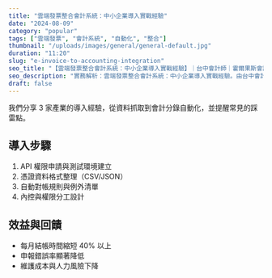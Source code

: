 ```yaml
---
title: "雲端發票整合會計系統：中小企業導入實戰經驗"
date: "2024-08-09"
category: "popular"
tags: ["雲端發票", "會計系統", "自動化", "整合"]
thumbnail: "/uploads/images/general/general-default.jpg"
duration: "11:20"
slug: "e-invoice-to-accounting-integration"
seo_title: "【雲端發票整合會計系統：中小企業導入實戰經驗】｜台中會計師｜霍爾果斯會計師事務所"
seo_description: "實務解析：雲端發票整合會計系統：中小企業導入實戰經驗。由台中會計師整理重點、清單與注意事項，提供可直接落地的做法。"
draft: false
---
```




我們分享 3 家產業的導入經驗，從資料抓取到會計分錄自動化，並提醒常見的踩雷點。

## 導入步驟

1. API 權限申請與測試環境建立
2. 憑證資料格式整理（CSV/JSON）
3. 自動對帳規則與例外清單
4. 內控與權限分工設計

## 效益與回饋

- 每月結帳時間縮短 40% 以上
- 申報錯誤率顯著降低
- 維護成本與人力風險下降


